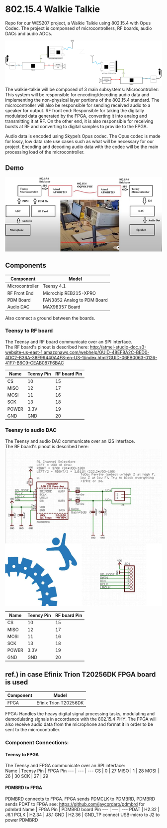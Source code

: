 # 802.15.4 Walkie Talkie
Repo for our WES207 project, a Walkie Talkie using 802.15.4 with Opus Codec. The project is componsed of microcontrollers, RF boards, audio DACs and audio ADCs.  
  
<img src="./images/block_diagram.png">
The walkie-talkie will be composed of 3 main subsystems:  
Microcontroller: This system will be responsible for encoding/decoding audio data and implementing the non-physical layer portions of the 802.15.4 standard. The microcontroller will also be responsible for sending received audio to a speaker for output.   
RF front end: Responsible for taking the digitally modulated data generated by the FPGA, converting it into analog and transmitting it at RF. On the other end, it is also responsible for receiving bursts at RF and converting to digital samples to provide to the FPGA.  

Audio data is encoded using Skype’s Opus codec. The Opus codec is made for lossy, low data rate use cases such as what will be necessary for our project. Encoding and decoding audio data with the codec will be the main processing load of the microcontroller.  

## Demo 
[![Watch the video](./images/WES207-cus3.jpg)](https://youtu.be/dY7u8uQI70k)

## Components
Component | Model 
--- | ---
Microcontroller | Teensy 4.1
RF Front End    | Microchip REB215-XPRO
PDM Board       | FAN3852 Analog to PDM Board
Audio DAC       | MAX98357 Board


Also connect a ground between the boards.  

### Teensy to RF board
The Teensy and RF board communicate over an SPI interface.  
The RF board's pinout is described here: http://atmel-studio-doc.s3-website-us-east-1.amazonaws.com/webhelp/GUID-48EF8A2C-BED0-4DC2-B36A-38E99440A4F8-en-US-1/index.html?GUID-06EB0063-0126-41F7-B6C9-CEAB087F6BAC

Name | Teensy Pin | RF board Pin 
--- | --- | --- 
CS | 10 | 15
MISO | 12 | 17
MOSI | 11 | 16
SCK | 13 | 18
POWER | 3.3V | 19
GND | GND | 20

### Teensy to audio DAC
The Teensy and audio DAC communicate over an I2S interface.  
The RF board's pinout is described here: <img src="./images/audio_DAC.png">

Name | Teensy Pin | RF board Pin 
--- | --- | --- 
CS | 10 | 15
MISO | 12 | 17
MOSI | 11 | 16
SCK | 13 | 18
POWER | 3.3V | 19
GND | GND | 20



## ref.) in case Efinix Trion T20256DK FPGA board is used
Component | Model 
--- | ---
FPGA            | Efinix Trion T20256DK

FPGA: Handles the heavy digital signal processing tasks, modulating and demodulating signals in accordance with the 802.15.4 PHY. The FPGA will also receive audio data from the microphone and format it in order to be sent to the microcontroller. 
### Component Connections:

#### Teensy to FPGA
The Teensy and FPGA communicate over an SPI interface:  
Name | Teensy Pin | FPGA Pin 
--- | --- | --- 
CS | 0 | 27
MISO | 1 | 28
MOSI | 26 | 30
SCK | 27 | 29  

#### PDMBRD to FPGA
PDMBRD connects to FPGA.  FPGA sends PDMCLK to PDMBRD, PDMBRD sends PDAT to FPGA
see: https://github.com/jaycordaro/pdmbrd for pdmbrd
Name | FPGA Pin | PDMBRD board Pin 
--- | --- | --- 
PDAT | H2.32    | J6.1
PCLK | H2.34    | J8.1
GND  | H2.36    | GND_TP
connect USB-micro to J2 to power PDMBRD
